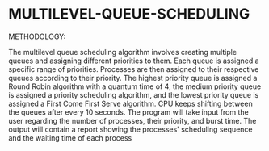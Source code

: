 # MULTILEVEL-QUEUE-SCHEDULING

METHODOLOGY:

The multilevel queue scheduling algorithm involves creating multiple queues and assigning different priorities to them. Each queue is assigned a specific range of priorities. Processes are then assigned to their respective queues according to their priority. The highest priority queue is assigned a Round Robin algorithm with a quantum time of 4, the medium priority queue is assigned a priority scheduling algorithm, and the lowest priority queue is assigned a First Come First Serve algorithm. CPU keeps shifting between the queues after every 10 seconds. The program will take input from the user regarding the number of processes, their priority, and burst time. The output will contain a report showing the processes' scheduling sequence and the waiting time of each process
